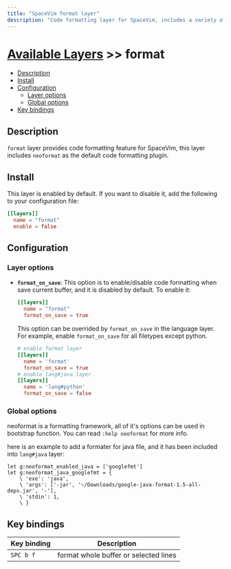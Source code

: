 ```yaml
---
title: "SpaceVim format layer"
description: "Code formatting layer for SpaceVim, includes a variety of formatters for many filetypes"
---
```


# [Available Layers](../) >> format

<!-- vim-markdown-toc GFM -->

- [Description](#description)
- [Install](#install)
- [Configuration](#configuration)
  - [Layer options](#layer-options)
  - [Global options](#global-options)
- [Key bindings](#key-bindings)

<!-- vim-markdown-toc -->

## Description

`format` layer provides code formatting feature for SpaceVim, this layer includes `neoformat`
as the default code formatting plugin.

## Install

This layer is enabled by default. If you want to disable it, add the following to your configuration file:

```toml
[[layers]]
  name = "format"
  enable = false
```

## Configuration

### Layer options

- **`format_on_save`**: This option is to enable/disable code formatting when save current buffer,
  and it is disabled by default. To enable it:

  ```toml
  [[layers]]
    name = "format"
    format_on_save = true
  ```

  This option can be overrided by `format_on_save` in the language layer. For example, enable `format_on_save`
  for all filetypes except python.

  ```toml
  # enable format layer
  [[layers]]
    name = 'format'
    format_on_save = true
  # enable lang#java layer
  [[layers]]
    name = 'lang#python'
    format_on_save = false
  ```

### Global options

neoformat is a formatting framework, all of it's options can be used in bootstrap function. You can read
`:help neoformat` for more info.

here is an example to add a formater for java file, and it has been included into `lang#java` layer:

```viml
let g:neoformat_enabled_java = ['googlefmt']
let g:neoformat_java_googlefmt = {
    \ 'exe': 'java',
    \ 'args': ['-jar', '~/Downloads/google-java-format-1.5-all-deps.jar', '-'],
    \ 'stdin': 1,
    \ }
```

## Key bindings

| Key binding | Description                           |
| ----------- | ------------------------------------- |
| `SPC b f`   | format whole buffer or selected lines |

